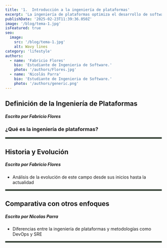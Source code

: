 ```yaml
---
title: '1.	Introducción a la ingeniería de plataformas'
excerpt: 'La ingeniería de plataformas optimiza el desarrollo de software al crear entornos eficientes para los equipos. En este blog exploramos sus conceptos clave, beneficios y su impacto en la productividad. Descubre cómo la automatización, DevOps y las plataformas internas están transformando la industria tecnológica. 🚀'
publishDate: '2025-02-23T11:39:36.050Z'
image: '/blog/tema-1.jpg'
isFeatured: true
seo:
  image:
    src: '/blog/tema-1.jpg'
    alt: Wavy lines
category: 'lifestyle'
authors:
  - name: 'Fabricio Flores'
    bio: 'Estudiante de Ingenieria de Software.'
    photo: '/authors/Flores.jpg'
  - name: 'Nicolás Parra'
    bio: 'Estudiante de Ingenieria de Software.'
    photo: '/authors/generic.png'
---
```


<h2 class="font-bold italic margin-b">Definición de la Ingeniería de Plataformas</h2>

<h5 class="italic margin-t">Escrito por Fabricio Flores</h5>

<h3 class="font-bold centro margin-t">¿Qué es la ingeniería de plataformas?</h3>

<hr style="border: 2px solid rgba(93, 117, 94, 0.59); margin-bottom: 20px !important">

<h2 class="margin-t font-bold italic margin-b">Historia y Evolución</h2>

<h5 class="italic margin-t">Escrito por Fabricio Flores</h5>

- Análisis de la evolución de este campo desde sus inicios hasta la actualidad

<hr style="border: 2px solid rgba(93, 117, 94, 0.59); margin-bottom: 20px !important">

<h2 class="font-bold italic margin-b">Comparativa con otros enfoques</h2>

<h5 class="italic margin-t">Escrito por Nicolas Parra</h5>

- Diferencias entre la ingeniería de plataformas y metodologías como DevOps y SRE

<hr style="border: 2px solid rgba(93, 117, 94, 0.59); margin-bottom: 20px !important">
